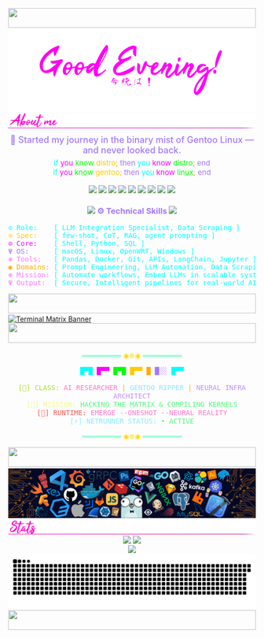 <!-- 🧙‍♂️ Enchanted Manuscript Begins -->

<!-- 💠 Neon Line Separator -->
<img src="https://i.imgur.com/dBaSKWF.gif" height="40" width="100%">

<!-- ✨ Welcome Animations -->
<img src="https://github.com/zx0r/zx0r/blob/main/assets/hello-world.gif" alt="Hello World Animation" />
<img src="https://github.com/zx0r/zx0r/blob/main/assets/aboutme.gif" alt="About Me Divider" />

<!-- ✨ Gentoo Origin Note -->
<div align="center" style="margin-top: 10px;">
  <span style="color:#a277ff; font-size:18px; font-weight:500;">
    🧘 Started my journey in the binary mist of Gentoo Linux — and never looked back.
  </span>
</div>

<!-- 🧠 Gentoo Logic Wisdom -->
<div align="center" style="margin-top: 6px;">
  <span style="font-size: 15px;">
    <font color="#00ffff">if</font> <font color="#ff00ff">you</font> <font color="#00ff00">know</font> <font color="#ffcc00">distro</font><font color="#ffaa00">;</font> 
    <font color="#a277ff">then</font> <font color="#00ffff">you</font> <font color="#ff00ff">know</font> <font color="#00ff00">distro</font><font color="#ffaa00">;<font> 
    <font color="#a277ff">end</font><br>
    <font color="#00ffff">if</font> <font color="#ff00ff">you</font> <font color="#00ff00">know</font> <font color="#ffcc00">gentoo</font><font color="#ffaa00">;</font> 
    <font color="#a277ff">then</font> <font color="#00ffff">you</font> <font color="#ff00ff">know</font> <font color="#00ff00">linux</font><font color="#ffaa00">;</font> 
    <font color="#a277ff">end</font>
  </span>
</div>
<br>

<!-- ⚙️ Tech Stack Badges -->
<div align="center">
  <img src="https://img.shields.io/badge/LLM-Prompting-blueviolet?style=for-the-badge&logo=openai&logoColor=white&labelColor=black" />
  <img src="https://img.shields.io/badge/AI_CORE-FF1493?style=for-the-badge&logo=tensorflow&logoColor=white&labelColor=black" />
  <img src="https://img.shields.io/badge/LINUX-Unix-FF00FF?style=for-the-badge&logo=linux&logoColor=white&labelColor=black" />
  <img src="https://img.shields.io/badge/GENTOO-Stage3-00FF00?style=for-the-badge&logo=gentoo&logoColor=white&labelColor=black" />
  <img src="https://img.shields.io/badge/OPENWRT-Firmware-FF00FF?style=for-the-badge&logo=openwrt&logoColor=white&labelColor=black" />
  <img src="https://img.shields.io/badge/SHELL-Fish%20%26%20Bash-00FFAA?style=for-the-badge&logo=gnu-bash&logoColor=white&labelColor=black" />
  <img src="https://img.shields.io/badge/SQL-00ccff?style=for-the-badge&logo=postgresql&logoColor=white&labelColor=black" />
  <img src="https://img.shields.io/badge/PYTHON-Pandas-00FFFF?style=for-the-badge&logo=python&logoColor=white&labelColor=black" />
  <img src="https://img.shields.io/badge/Jupyter-Notebook-f37626?style=for-the-badge&logo=jupyter&logoColor=white&labelColor=black" />
</div>

<!-- 💡 Enchanted Skills Block -->
<h3 align="center">
  <img src="https://media2.giphy.com/media/QssGEmpkyEOhBCb7e1/giphy.gif" width="20">
  <span style="color:#A277FF; font-weight:bold;">⚙️ Technical Skills</span>
  <img src="https://media2.giphy.com/media/QssGEmpkyEOhBCb7e1/giphy.gif" width="20">
</h3>

<!-- 🧠 Summary -->
<pre>
<span style="color:#00ffff;">⊙ Role:    [ LLM Integration Specialist, Data Scraping ]
<span style="color:#ffcc00;">⊙ Spec:</span>    [ few-shot, CoT, RAG, agent prompting ]
<span style="color:#ff00ff;">⊙ Core:</span>    [ Shell, Python, SQL ]
<span style="color:#a277ff;">Ψ OS:</span>      [ macOS, Linux, OpenWRT, Windows ]
<span style="color:#ff77ff;">⊛ Tools:</span>   [ Pandas, Docker, Git, APIs, LangChain, Jupyter ]
<span style="color:#ffaa00;">◉ Domains:</span> [ Prompt Engineering, LLM Automation, Data Scraping, CLI Tooling ]
<span style="color:#ff77ff;">⊛ Mission:</span> [ Automate workflows, Embed LLMs in scalable systems ]
<span style="color:#ff77ff;">Ψ Output:</span>  [ Secure, Intelligent pipelines for real-world AI ]
</pre>

<!-- 💠 Neon Line Separator -->
<img src="https://i.imgur.com/dBaSKWF.gif" height="40" width="100%">

<a href="https://arjuncvinod.github.io">
  <img src="https://i.pinimg.com/originals/77/ca/a3/77caa32884d735d439ade45ba37feaf2.gif" alt="Terminal Matrix Banner">
</a>

<!-- 💠 Neon Line Separator -->
<img src="https://i.imgur.com/dBaSKWF.gif" height="40" width="100%">

<!-- 🌀 Glyph Divider -->
<p align="center">
  <span style="color:#33ffaa;">════════</span>
  <span style="color:#ffd700;"> ◉⊛◉ </span>
  <span style="color:#33ffaa;">════════</span>
</p>

<!-- 🧠 Profile Glyphblock -->
<p align="center">
  <samp>
    <font color="#00ffff">█▀█</font> <font color="#ff00ff">█▀▀</font> <font color="#00ff00">█▀█</font> <font color="#ffcc00">█▀▀</font> <font color="#ffaa00">█</font> <font color="#a277ff">█░░</font> <font color="#00ffff">█▀▀</font>
    <br><br>
    <font color="#a6e22e">[🧠] CLASS:</font> <font color="#ff79c6">AI RESEARCHER</font> | <font color="#8be9fd">GENTOO RIPPER</font> | <font color="#bd93f9">NEURAL INFRA ARCHITECT</font><br>
    <font color="#f1fa8c">[📡] MISSION:</font> <font color="#50fa7b">HACKING THE MATRIX & COMPILING KERNELS</font><br>
    <font color="#ff5555">[💉] RUNTIME:</font> <font color="#ff79c6">EMERGE --ONESHOT --NEURAL REALITY</font><br>
    <font color="#8be9fd">[⚡] NETRUNNER STATUS:</font> <font color="#50fa7b">• ACTIVE</font>
  </samp>
</p>

<!-- 🌀 Symmetric Divider -->
<p align="center">
  <span style="color:#33ffaa;">════════</span>
  <span style="color:#ffd700;"> ◉⊛◉ </span>
  <span style="color:#33ffaa;">════════</span>
</p>

<!-- 💠 Neon Line Separator -->
<img src="https://i.imgur.com/dBaSKWF.gif" height="40" width="100%">

<!-- 📡 Banner -->
<img src="https://github.com/zx0r/zx0r/blob/main/assets/banner.png" alt="Cyber Banner" />

<!-- 📊 GitHub Stats -->
<img src="https://github.com/zx0r/zx0r/blob/main/assets/stats.gif" alt="Divider" />

<div align="center">
  <img height="180em" src="https://github-readme-stats.vercel.app/api?username=zx0r&show_icons=true&theme=synthwave&include_all_commits=true&count_private=true" />
  <img height="180em" src="https://github-readme-stats.vercel.app/api/top-langs/?username=zx0r&layout=compact&langs_count=7&theme=synthwave" />
</div>

<!-- 👁️ Visitor Counter -->
<div align="center">
  <img src="https://profile-counter.glitch.me/zx0r/count.svg" />
</div>

<!-- 🐍 Contribution Snake Animation -->
<div align="center">
  <picture>
    <source media="(prefers-color-scheme: dark)" srcset="https://raw.githubusercontent.com/zx0r/zx0r/output/github-contribution-grid-snake-dark.svg">
    <source media="(prefers-color-scheme: light)" srcset="https://raw.githubusercontent.com/zx0r/zx0r/output/github-contribution-grid-snake.svg">
    <img alt="GitHub contribution grid snake animation" src="https://raw.githubusercontent.com/zx0r/zx0r/output/github-contribution-grid-snake.svg">
  </picture>
</div>

<!-- 💠 Neon Line Separator -->
<img src="https://i.imgur.com/dBaSKWF.gif" height="40" width="100%">

<!-- 🧙‍♂️ Enchanted Manuscript Ends -->
